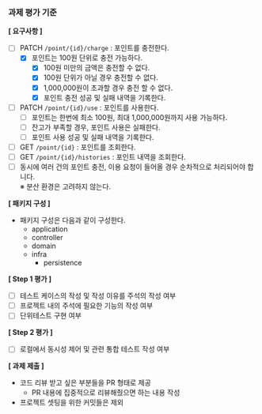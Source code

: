### 과제 평가 기준

**[ 요구사항 ]**

- [ ] PATCH  `/point/{id}/charge` : 포인트를 충전한다.
  - [X] 포인트는 100원 단위로 충전 가능하다.
    - [X] 100원 미만의 금액은 충전할 수 없다.
    - [X] 100원 단위가 아닐 경우 충전할 수 없다.
    - [X] 1,000,000원이 초과할 경우 충전 할 수 없다.
    - [X] 포인트 충전 성공 및 실패 내역을 기록한다.
- [ ] PATCH `/point/{id}/use` : 포인트를 사용한다.
  - [ ] 포인트는 한번에 최소 100원, 최대 1,000,000원까지 사용 가능하다.
  - [ ] 잔고가 부족할 경우, 포인트 사용은 실패한다.
  - [ ] 포인트 사용 성공 및 실패 내역을 기록한다.
- [ ] GET `/point/{id}` : 포인트를 조회한다.
- [ ] GET `/point/{id}/histories` : 포인트 내역을 조회한다.
- [ ] 동시에 여러 건의 포인트 충전, 이용 요청이 들어올 경우 순차적으로 처리되어야 합니다.  
※ 분산 환경은 고려하지 않는다.

**[ 패키지 구성 ]**
- 패키지 구성은 다음과 같이 구성한다.
    - application 
    - controller
    - domain
    - infra
      - persistence

**[ Step 1 평가 ]**
- [ ] 테스트 케이스의 작성 및 작성 이유를 주석의 작성 여부
- [ ] 프로젝트 내의 주석에 필요한 기능의 작성 여부
- [ ] 단위테스트 구현 여부

**[ Step 2 평가 ]**
- [ ] 로컬에서 동시성 제어 및 관련 통합 테스트 작성 여부

**[ 과제 제출 ]**
- 코드 리뷰 받고 싶은 부분들을 PR 형태로 제공
  - PR 내용에 집중적으로 리뷰해줬으면 하는 내용 작성
- 프로젝트 셋팅을 위한 커밋들은 제외